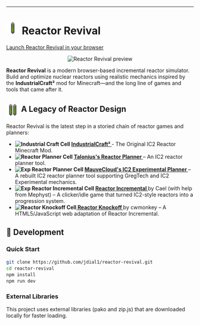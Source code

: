 ---
# <img src="https://github.com/jdial1/reactor-revival/blob/master/img/parts/cells/cell_1_1.png" width="35" alt="Reactor Revival icon"> Reactor Revival

 [Launch Reactor Revival in your browser](https://jdial1.github.io/reactor-revival/)


<p align="center">
  <img src="https://github.com/jdial1/reactor-revival/blob/master/img/misc/preview.png" width="250" alt="Reactor Revival preview">
</p>

**Reactor Revival** is a modern browser-based incremental reactor simulator. 
Build and optimize nuclear reactors using realistic mechanics inspired by the **IndustrialCraft²** mod for Minecraft—and the long line of games and tools that came after it.

## <img src="https://github.com/jdial1/reactor-revival/blob/master/img/parts/cells/cell_1_2.png" width="35" alt="Reactor Revival Cell Icon" style="vertical-align: middle;">  A Legacy of Reactor Design

Reactor Revival is the latest step in a storied chain of reactor games and planners:
*  **<img src="https://wiki.industrial-craft.net/images/archive/c/cc/20120922200247%21Grid_Uranium_Cell.png" width="35" alt="Industrial Craft Cell">  [ IndustrialCraft² ](https://wiki.industrial-craft.net/index.php?title=Old_Reactor_Mechanics_and_Components)** - The Original IC2 Reactor Minecraft Mod.
*  **<img src="https://github.com/jdial1/reactor-revival/blob/master/img/misc/reactor_planner.png" width="35" alt="Reactor Planner Cell">  [ Talonius's Reactor Planner ](https://forum.industrial-craft.net/thread/2147-new-reactor-planner-made-by-talonius/)** – An IC2 reactor planner tool.
*  **<img src="https://github.com/MauveCloud/Ic2ExpReactorPlanner/blob/master/src/assets/ic2/textures/items/reactorUraniumSimple.png?raw=true)" width="35" alt="Exp Reactor Planner Cell">  [ MauveCloud's IC2 Experimental Planner ](https://github.com/MauveCloud/Ic2ExpReactorPlanner)** – A rebuilt IC2 reactor planner tool supporting GregTech and IC2 Experimental mechanics.
*  **<img src="https://github.com/jdial1/reactor-revival/blob/master/img/misc/reactor_incremental.png" width="35" alt="Exp Reactor Incremental Cell"> [ Reactor Incremental ](https://www.kongregate.com/games/Cael/reactor-incremental)** by Cael (with help from Mephyst) – A clicker/idle game that turned IC2-style reactors into a progression system.
*  **<img src="https://github.com/cwmonkey/reactor-knockoff/blob/master/img/cell_1_1.gif?raw=true" width="35" alt="Reactor Knockoff Cell">[ Reactor Knockoff ](https://github.com/cwmonkey/reactor-knockoff)** by cwmonkey – A HTML5/JavaScript web adaptation of Reactor Incremental.

## 🚀 Development

### Quick Start
```bash
git clone https://github.com/jdial1/reactor-revival.git
cd reactor-revival
npm install
npm run dev
```

### External Libraries
This project uses external libraries (pako and zip.js) that are downloaded locally for faster loading.



